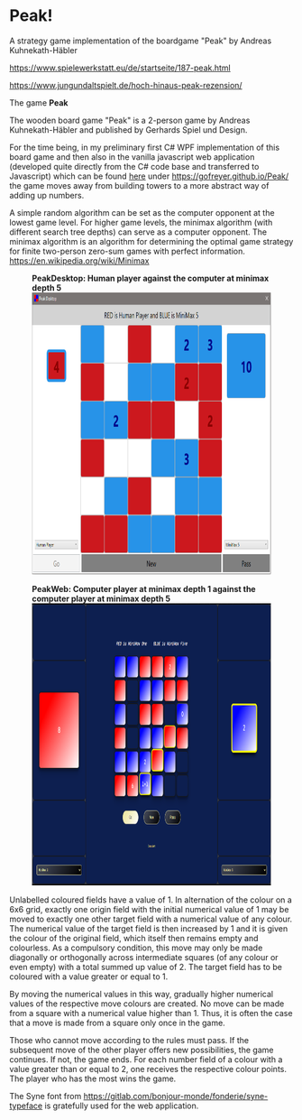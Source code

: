 # Peak!
A strategy game implementation of the boardgame "Peak" by Andreas Kuhnekath-Häbler  

https://www.spielewerkstatt.eu/de/startseite/187-peak.html

https://www.jungundaltspielt.de/hoch-hinaus-peak-rezension/

The game <strong>Peak</strong>

The wooden board game "Peak" is a 2-person game by Andreas Kuhnekath-Häbler and published by Gerhards Spiel und Design.

For the time being, in my preliminary first C# WPF implementation of this board game and then also in the vanilla javascript web application (developed quite directly from the C# code base and transferred to Javascript) which can be found <a href="https://gofreyer.github.io/Peak/">here</a> under https://gofreyer.github.io/Peak/ the game moves away from building towers to a more abstract way of adding up numbers.

A simple random algorithm can be set as the computer opponent at the lowest game level. For higher game levels, the minimax algorithm (with different search tree depths) can serve as a computer opponent. The minimax algorithm is an algorithm for determining the optimal game strategy for finite two-person zero-sum games with perfect information.
https://en.wikipedia.org/wiki/Minimax

<figure>
    <figcaption><strong>PeakDesktop: Human player against the computer at minimax depth 5</strong></figcaption>
    <img src="https://github.com/gofreyer/Peak/blob/main/PeakDesktop/PeakScreenShot.PNG" height="500" width="800">
</figure>

<figure>
    <figcaption><strong>PeakWeb: Computer player at minimax depth 1 against the computer player  at minimax depth 5</strong></figcaption>
    <img src="https://github.com/gofreyer/Peak/blob/main/img/PeakWebScreenShot.png" height="500" width="800">
</figure>

<p>Unlabelled coloured fields have a value of 1. In alternation of the colour on a 6x6 grid, exactly one origin field with the initial numerical value of 1 may be moved to exactly one other target field with a numerical value of any colour. The numerical value of the target field is then increased by 1 and it is given the colour of the original field, which itself then remains empty and colourless. As a compulsory condition, this move may only be made diagonally or orthogonally across intermediate squares (of any colour or even empty) with a total summed up value of 2. The target field has to be coloured with a value greater or equal to 1. 

By moving the numerical values in this way, gradually higher numerical values of the respective move colours are created. No move can be made from a square with a numerical value higher than 1. Thus, it is often the case that a move is made from a square only once in the game.

Those who cannot move according to the rules must pass. If the subsequent move of the other player offers new possibilities, the game continues. If not, the game ends. For each number field of a colour with a value greater than or equal to 2, one receives the respective colour points. The player who has the most wins the game.

The Syne font from https://gitlab.com/bonjour-monde/fonderie/syne-typeface is gratefully used for the web application.
